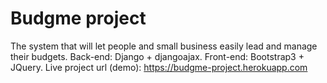 # Budgme project
The system that will let people and small business easily lead and manage their budgets.
Back-end: Django + djangoajax. Front-end: Bootstrap3 + JQuery.
Live project url (demo): https://budgme-project.herokuapp.com

